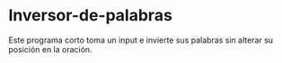 # Inversor-de-palabras
 
Este programa corto toma un input e invierte sus palabras sin alterar su posición en la oración.